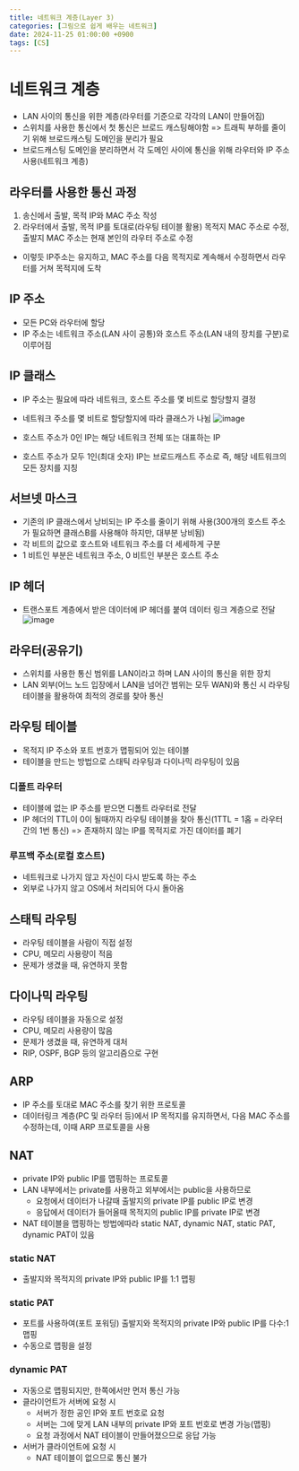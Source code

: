```yaml
---
title: 네트워크 계층(Layer 3)
categories: [그림으로 쉽게 배우는 네트워크]
date: 2024-11-25 01:00:00 +0900
tags: [CS]
---
```


# 네트워크 계층
- LAN 사이의 통신을 위한 계층(라우터를 기준으로 각각의 LAN이 만들어짐)
- 스위치를 사용한 통신에서 첫 통신은 브로드 캐스팅해야함 => 트래픽 부하를 줄이기 위해 브로드캐스팅 도메인을 분리가 필요
- 브로드캐스팅 도메인을 분리하면서 각 도메인 사이에 통신을 위해 라우터와 IP 주소 사용(네트워크 계층)

## 라우터를 사용한 통신 과정
1. 송신에서 출발, 목적 IP와 MAC 주소 작성
2. 라우터에서 출발, 목적 IP를 토대로(라우팅 테이블 활용) 목적지 MAC 주소로 수정, 출발지 MAC 주소는 현재 본인의 라우터 주소로 수정
-  이렇듯 IP주소는 유지하고, MAC 주소를 다음 목적지로 계속해서 수정하면서 라우터를 거쳐 목적지에 도착

## IP 주소
- 모든 PC와 라우터에 할당
- IP 주소는 네트워크 주소(LAN 사이 공통)와 호스트 주소(LAN 내의 장치를 구분)로 이루어짐

## IP 클래스
- IP 주소는 필요에 따라 네트워크, 호스트 주소를 몇 비트로 할당할지 결정
- 네트워크 주소를 몇 비트로 할당할지에 따라 클래스가 나뉨
![image](https://github.com/user-attachments/assets/a5eafea1-0f21-460e-8e0f-b059fe94ad77)

- 호스트 주소가 0인 IP는 해당 네트워크 전체 또는 대표하는 IP
- 호스트 주소가 모두 1인(최대 숫자) IP는 브로드캐스트 주소로 즉, 해당 네트워크의 모든 장치를 지칭

## 서브넷 마스크
- 기존의 IP 클래스에서 낭비되는 IP 주소를 줄이기 위해 사용(300개의 호스트 주소가 필요하면 클래스B를 사용해야 하지만, 대부분 낭비됨)
- 각 비트의 값으로 호스트와 네트워크 주소를 더 세세하게 구분
- 1 비트인 부분은 네트워크 주소, 0 비트인 부분은 호스트 주소

## IP 헤더
- 트랜스포트 계층에서 받은 데이터에 IP 헤더를 붙여 데이터 링크 계층으로 전달
![image](https://github.com/user-attachments/assets/e0d8aedf-2bd2-4ef9-a6f0-529f25936123)

## 라우터(공유기)
- 스위치를 사용한 통신 범위를 LAN이라고 하며 LAN 사이의 통신을 위한 장치
- LAN 외부(어느 노드 입장에서 LAN을 넘어간 범위는 모두 WAN)와 통신 시 라우팅 테이블을 활용하여 최적의 경로를 찾아 통신

## 라우팅 테이블
- 목적지 IP 주소와 포트 번호가 맵핑되어 있는 테이블
- 테이블을 만드는 방법으로 스태틱 라우팅과 다이나믹 라우팅이 있음

### 디폴트 라우터
- 테이블에 없는 IP 주소를 받으면 디폴트 라우터로 전달
- IP 헤더의 TTL이 0이 될때까지 라우팅 테이블을 찾아 통신(1TTL = 1홉 = 라우터 간의 1번 통신) => 존재하지 않는 IP를 목적지로 가진 데이터를 폐기

### 루프백 주소(로컬 호스트)
- 네트워크로 나가지 않고 자신이 다시 받도록 하는 주소
- 외부로 나가지 않고 OS에서 처리되어 다시 돌아옴

## 스태틱 라우팅
- 라우팅 테이블을 사람이 직접 설정
- CPU, 메모리 사용량이 적음
- 문제가 생겼을 때, 유연하지 못함

## 다이나믹 라우팅
- 라우팅 테이블을 자동으로 설정
- CPU, 메모리 사용량이 많음
- 문제가 생겼을 때, 유연하게 대처
- RIP, OSPF, BGP 등의 알고리즘으로 구현

## ARP
- IP 주소를 토대로 MAC 주소를 찾기 위한 프로토콜
- 데이터링크 계층(PC 및 라우터 등)에서 IP 목적지를 유지하면서, 다음 MAC 주소를 수정하는데, 이때 ARP 프로토콜을 사용

## NAT
- private IP와 public IP를 맵핑하는 프로토콜
- LAN 내부에서는 private를 사용하고 외부에서는 public을 사용하므로
  - 요청에서 데이터가 나갈때 출발지의 private IP를 public IP로 변경
  - 응답에서 데이터가 들어올때 목적지의 public IP를 private IP로 변경
- NAT 테이블을 맵핑하는 방법에따라 static NAT, dynamic NAT, static PAT, dynamic PAT이 있음

### static NAT
- 출발지와 목적지의 private IP와 public IP를 1:1 맵핑

### static PAT
- 포트를 사용하여(포트 포워딩) 출발지와 목적지의 private IP와 public IP를 다수:1 맵핑
- 수동으로 맵핑을 설정

### dynamic PAT
- 자동으로 맵핑되지만, 한쪽에서만 먼저 통신 가능
- 클라이언트가 서버에 요청 시
  - 서버가 정한 공인 IP와 포트 번호로 요청
  - 서버는 그에 맞게 LAN 내부의 private IP와 포트 번호로 변경 가능(맵핑)
  - 요청 과정에서 NAT 테이블이 만들어졌으므로 응답 가능
- 서버가 클라이언트에 요청 시
  - NAT 테이블이 없으므로 통신 불가